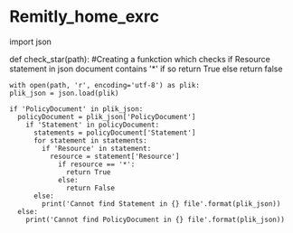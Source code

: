 # Remitly_home_exrc

import json

def check_star(path):
    #Creating a funkction which checks if Resource statement in json document contains '*' if so return True else return false 
    
    with open(path, 'r', encoding='utf-8') as plik:
    plik_json = json.load(plik)
    
    if 'PolicyDocument' in plik_json:
      policyDocument = plik_json['PolicyDocument']
        if 'Statement' in policyDocument:
          statements = policyDocument['Statement']
          for statement in statements:
            if 'Resource' in statement:
              resource = statement['Resource']
                if resource == '*':
                  return True
                else:
                  return False
          else:
            print('Cannot find Statement in {} file'.format(plik_json))
      else:
        print('Cannot find PolicyDocument in {} file'.format(plik_json))





